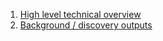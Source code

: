1. [High level technical overview](https://gitlab.com/guidance-repository/resource-hub/-/wikis/High-level-technical-overview)
1. [Background / discovery outputs ](https://gitlab.com/guidance-repository/resource-hub/-/wikis/Alpha-Phase-Discovery-outputs)